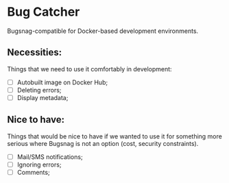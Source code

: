 # Bug Catcher
Bugsnag-compatible for Docker-based development environments.

## Necessities:

Things that we need to use it comfortably in development:

- [ ] Autobuilt image on Docker Hub;
- [ ] Deleting errors;
- [ ] Display metadata;

## Nice to have:

Things that would be nice to have if we wanted to use it for something more serious where Bugsnag is not an option (cost, security constraints).

- [ ] Mail/SMS notifications;
- [ ] Ignoring errors;
- [ ] Comments;
